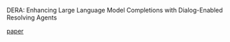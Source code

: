 DERA: Enhancing Large Language Model Completions with Dialog-Enabled Resolving Agents

[paper](https://docs.google.com/presentation/d/1hd01VeorNnBFQG2FzTcKCYdCIaH-3cCl0JGFOrviJAQ/edit#slide=id.g287421c8301_0_46)


